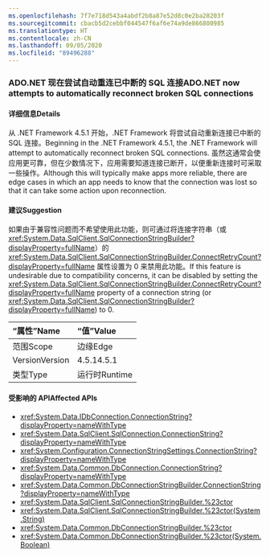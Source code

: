 ```yaml
---
ms.openlocfilehash: 7f7e718d543a4abdf2b8a87e52d8c0e2ba28203f
ms.sourcegitcommit: cbacb5d2cebbf044547f6af6e74a9de866800985
ms.translationtype: HT
ms.contentlocale: zh-CN
ms.lasthandoff: 09/05/2020
ms.locfileid: "89496288"
---
```

### <a name="adonet-now-attempts-to-automatically-reconnect-broken-sql-connections"></a><span data-ttu-id="e7f68-101">ADO.NET 现在尝试自动重连已中断的 SQL 连接</span><span class="sxs-lookup"><span data-stu-id="e7f68-101">ADO.NET now attempts to automatically reconnect broken SQL connections</span></span>

#### <a name="details"></a><span data-ttu-id="e7f68-102">详细信息</span><span class="sxs-lookup"><span data-stu-id="e7f68-102">Details</span></span>

<span data-ttu-id="e7f68-103">从 .NET Framework 4.5.1 开始，.NET Framework 将尝试自动重新连接已中断的 SQL 连接。</span><span class="sxs-lookup"><span data-stu-id="e7f68-103">Beginning in the .NET Framework 4.5.1, the .NET Framework will attempt to automatically reconnect broken SQL connections.</span></span> <span data-ttu-id="e7f68-104">虽然这通常会使应用更可靠，但在少数情况下，应用需要知道连接已断开，以便重新连接时可采取一些操作。</span><span class="sxs-lookup"><span data-stu-id="e7f68-104">Although this will typically make apps more reliable, there are edge cases in which an app needs to know that the connection was lost so that it can take some action upon reconnection.</span></span>

#### <a name="suggestion"></a><span data-ttu-id="e7f68-105">建议</span><span class="sxs-lookup"><span data-stu-id="e7f68-105">Suggestion</span></span>

<span data-ttu-id="e7f68-106">如果由于兼容性问题而不希望使用此功能，则可通过将连接字符串（或 <xref:System.Data.SqlClient.SqlConnectionStringBuilder?displayProperty=fullName>）的 <xref:System.Data.SqlClient.SqlConnectionStringBuilder.ConnectRetryCount?displayProperty=fullName> 属性设置为 0 来禁用此功能。</span><span class="sxs-lookup"><span data-stu-id="e7f68-106">If this feature is undesirable due to compatibility concerns, it can be disabled by setting the <xref:System.Data.SqlClient.SqlConnectionStringBuilder.ConnectRetryCount?displayProperty=fullName> property of a connection string (or <xref:System.Data.SqlClient.SqlConnectionStringBuilder?displayProperty=fullName>) to 0.</span></span>

| <span data-ttu-id="e7f68-107">“属性”</span><span class="sxs-lookup"><span data-stu-id="e7f68-107">Name</span></span>    | <span data-ttu-id="e7f68-108">“值”</span><span class="sxs-lookup"><span data-stu-id="e7f68-108">Value</span></span>       |
|:--------|:------------|
| <span data-ttu-id="e7f68-109">范围</span><span class="sxs-lookup"><span data-stu-id="e7f68-109">Scope</span></span>   |<span data-ttu-id="e7f68-110">边缘</span><span class="sxs-lookup"><span data-stu-id="e7f68-110">Edge</span></span>|
|<span data-ttu-id="e7f68-111">Version</span><span class="sxs-lookup"><span data-stu-id="e7f68-111">Version</span></span>|<span data-ttu-id="e7f68-112">4.5.1</span><span class="sxs-lookup"><span data-stu-id="e7f68-112">4.5.1</span></span>|
|<span data-ttu-id="e7f68-113">类型</span><span class="sxs-lookup"><span data-stu-id="e7f68-113">Type</span></span>|<span data-ttu-id="e7f68-114">运行时</span><span class="sxs-lookup"><span data-stu-id="e7f68-114">Runtime</span></span>|

#### <a name="affected-apis"></a><span data-ttu-id="e7f68-115">受影响的 API</span><span class="sxs-lookup"><span data-stu-id="e7f68-115">Affected APIs</span></span>

- <xref:System.Data.IDbConnection.ConnectionString?displayProperty=nameWithType>
- <xref:System.Data.SqlClient.SqlConnection.ConnectionString?displayProperty=nameWithType>
- <xref:System.Configuration.ConnectionStringSettings.ConnectionString?displayProperty=nameWithType>
- <xref:System.Data.Common.DbConnection.ConnectionString?displayProperty=nameWithType>
- <xref:System.Data.Common.DbConnectionStringBuilder.ConnectionString?displayProperty=nameWithType>
- <xref:System.Data.SqlClient.SqlConnectionStringBuilder.%23ctor>
- <xref:System.Data.SqlClient.SqlConnectionStringBuilder.%23ctor(System.String)>
- <xref:System.Data.Common.DbConnectionStringBuilder.%23ctor>
- <xref:System.Data.Common.DbConnectionStringBuilder.%23ctor(System.Boolean)>

<!--

#### Affected APIs

- `P:System.Data.IDbConnection.ConnectionString`
- `P:System.Data.SqlClient.SqlConnection.ConnectionString`
- `P:System.Configuration.ConnectionStringSettings.ConnectionString`
- `P:System.Data.Common.DbConnection.ConnectionString`
- `P:System.Data.Common.DbConnectionStringBuilder.ConnectionString`
- `M:System.Data.SqlClient.SqlConnectionStringBuilder.#ctor`
- `M:System.Data.SqlClient.SqlConnectionStringBuilder.#ctor(System.String)`
- `M:System.Data.Common.DbConnectionStringBuilder.#ctor`
- `M:System.Data.Common.DbConnectionStringBuilder.#ctor(System.Boolean)`

-->
